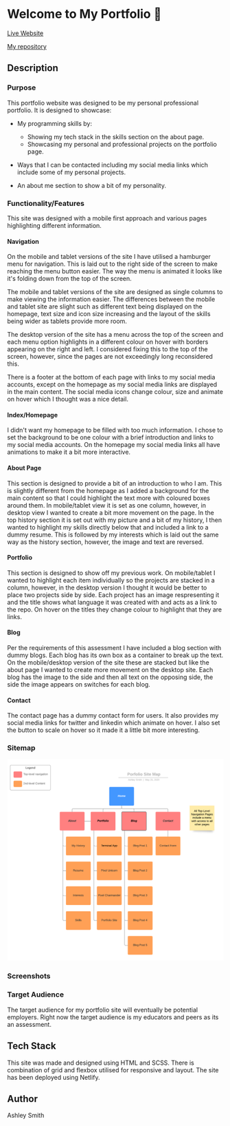 # **Welcome to My Portfolio** 👋

[Live Website](https://ashleysmith.netlify.app/index.html)

[My repository](https://github.com/Ash-Eileen/portfolio)

## Description

### Purpose

This portfolio website was designed to be my personal professional portfolio. It is designed to showcase:

* My programming skills by:
  * Showing my tech stack in the skills section on the about page.
  * Showcasing my personal and professional projects on the portfolio page.

* Ways that I can be contacted including my social media links which include some of my personal projects.

* An about me section to show a bit of my personality.

### Functionality/Features

This site was designed with a mobile first approach and various pages highlighting different information.

#### Navigation

On the mobile and tablet versions of the site I have utilised a hamburger menu for navigation. This is laid out to the right side of the screen to make reaching the menu button easier. The way the menu is animated it looks like it's folding down from the top of the screen.

The mobile and tablet versions of the site are designed as single columns to make viewing the information easier. The differences between the mobile and tablet site are slight such as different text being displayed on the homepage, text size and icon size increasing and the layout of the skills being wider as tablets provide more room.

The desktop version of the site has a menu across the top of the screen and each menu option highlights in a different colour on hover with borders appearing on the right and left. I considered fixing this to the top of the screen, however, since the pages are not exceedingly long reconsidered this.

There is a footer at the bottom of each page with links to my social media accounts, except on the homepage as my social media links are displayed in the main content. The social media icons change colour, size and animate on hover which I thought was a nice detail.

#### Index/Homepage

I didn't want my homepage to be filled with too much information. I chose to set the background to be one colour with a brief introduction and links to my social media accounts. On the homepage my social media links all have animations to make it a bit more interactive.

#### About Page

This section is designed to provide a bit of an introduction to who I am. This is slightly different from the homepage as I added a background for the main content so that I could highlight the text more with coloured boxes around them. In mobile/tablet view it is set as one column, however, in desktop view I wanted to create a bit more movement on the page. In the top history section it is set out with my picture and a bit of my history, I then wanted to highlight my skills directly below that and included a link to a dummy resume. This is followed by my interests which is laid out the same way as the history section, however, the image and text are reversed.

#### Portfolio

This section is designed to show off my previous work. On mobile/tablet I wanted to highlight each item individually so the projects are stacked in a column, however, in the desktop version I thought it would be better to place two projects side by side. Each project has an image respresenting it and the title shows what language it was created with and acts as a link to the repo. On hover on the titles they change colour to highlight that they are links.

#### Blog

Per the requirements of this assessment I have included a blog section with dummy blogs. Each blog has its own box as a container to break up the text. On the mobile/desktop version of the site these are stacked but like the about page I wanted to create more movement on the desktop site. Each blog has the image to the side and then all text on the opposing side, the side the image appears on switches for each blog.

#### Contact

The contact page has a dummy contact form for users. It also provides my social media links for twitter and linkedin which animate on hover. I also set the button to scale on hover so it made it a little bit more interesting.

### Sitemap

![Site Map](https://github.com/Ash-Eileen/portfolio/blob/master/docs/site-map.png)

### Screenshots

### Target Audience

The target audience for my portfolio site will eventually be potential employers. Right now the target audience is my educators and peers as its an assessment.

## Tech Stack

This site was made and designed using HTML and SCSS. There is combination of grid and flexbox utilised for responsive and layout. The site has been deployed using Netlify.

## Author

Ashley Smith
